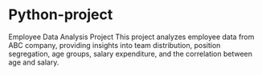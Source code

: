 # Python-project
 Employee Data Analysis Project  This project analyzes employee data from ABC company, providing insights into team distribution, position segregation, age groups, salary expenditure, and the correlation between age and salary.
